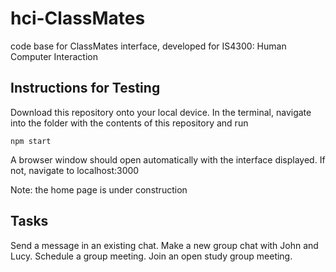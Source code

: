 # hci-ClassMates
code base for ClassMates interface, developed for IS4300: Human Computer Interaction

## Instructions for Testing
Download this repository onto your local device.
In the terminal, navigate into the folder with the contents of this repository and run 

`npm start`

A browser window should open automatically with the interface displayed. If not, navigate to localhost:3000

Note: the home page is under construction

## Tasks
Send a message in an existing chat.
Make a new group chat with John and Lucy.
Schedule a group meeting.
Join an open study group meeting.
